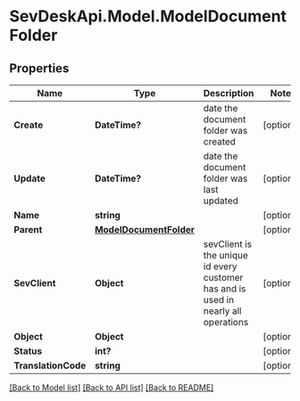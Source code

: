 # SevDeskApi.Model.ModelDocumentFolder
## Properties

Name | Type | Description | Notes
------------ | ------------- | ------------- | -------------
**Create** | **DateTime?** | date the document folder was created | [optional] 
**Update** | **DateTime?** | date the document folder was last updated | [optional] 
**Name** | **string** |  | [optional] 
**Parent** | [**ModelDocumentFolder**](ModelDocumentFolder.md) |  | [optional] 
**SevClient** | **Object** | sevClient is the unique id every customer has and is used in nearly all operations | [optional] 
**Object** | **Object** |  | [optional] 
**Status** | **int?** |  | [optional] 
**TranslationCode** | **string** |  | [optional] 

[[Back to Model list]](../README.md#documentation-for-models) [[Back to API list]](../README.md#documentation-for-api-endpoints) [[Back to README]](../README.md)

